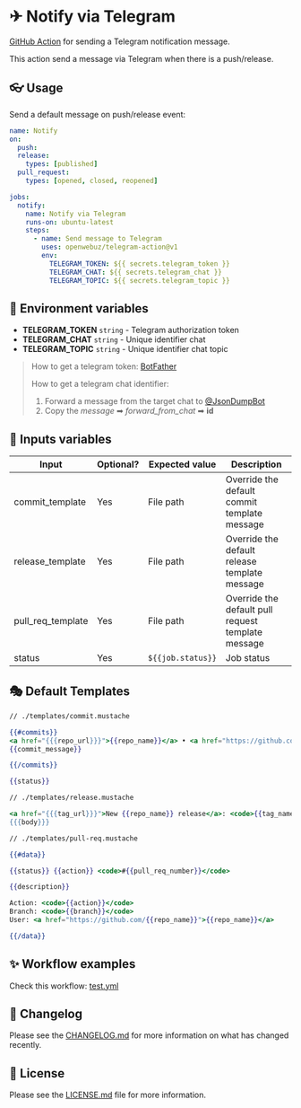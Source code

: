# ✈ Notify via Telegram
[GitHub Action](https://github.com/features/actions) for sending a Telegram notification message.

This action send a message via Telegram when there is a push/release.

## 👓 Usage
Send a default message on push/release event:
```yaml
name: Notify
on:
  push:
  release:
    types: [published]
  pull_request:
    types: [opened, closed, reopened]

jobs:
  notify:
    name: Notify via Telegram
    runs-on: ubuntu-latest
    steps:
      - name: Send message to Telegram
        uses: openwebuz/telegram-action@v1
        env:
          TELEGRAM_TOKEN: ${{ secrets.telegram_token }}
          TELEGRAM_CHAT: ${{ secrets.telegram_chat }}
          TELEGRAM_TOPIC: ${{ secrets.telegram_topic }}

```

## 💼 Environment variables

- **TELEGRAM_TOKEN** `string` - Telegram authorization token
- **TELEGRAM_CHAT** `string` - Unique identifier chat
- **TELEGRAM_TOPIC** `string` - Unique identifier chat topic

>How to get a telegram token: [BotFather](https://core.telegram.org/bots#6-botfather)
>
>How to get a telegram chat identifier:
> 
>1. Forward a message from the target chat to [@JsonDumpBot](https://telegram.me/JsonDumpBot) 
>2. Copy the *message* ➡ *forward_from_chat* ➡ **id**


## 📝 Inputs variables

|Input            |Optional?|Expected value   |Description                                       |
|-----------------|---------|-----------------|--------------------------------------------------|
|commit_template  |Yes      |File path        |Override the default commit template message      |
|release_template |Yes      |File path        |Override the default release template message     |
|pull_req_template|Yes      |File path        |Override the default pull request template message|
|status           |Yes      |`${{job.status}}`|Job status                                        |


## 🎭 Default Templates

```mustache
// ./templates/commit.mustache

{{#commits}}
<a href="{{{repo_url}}}">{{repo_name}}</a> • <a href="https://github.com/{{actor}}">{{actor}}</a> • <a href="{{commit_url}}">{{commit_sha}}</a>
{{commit_message}}

{{/commits}}

{{status}}
```

```mustache
// ./templates/release.mustache

<a href="{{{tag_url}}}">New {{repo_name}} release</a>: <code>{{tag_name}}</code> ({{tag_type}})
{{{body}}}
```

```mustache
// ./templates/pull-req.mustache

{{#data}}

{{status}} {{action}} <code>#{{pull_req_number}}</code> 

{{description}}

Action: <code>{{action}}</code>
Branch: <code>{{branch}}</code>
User: <a href="https://github.com/{{repo_name}}">{{repo_name}}</a>

{{/data}}
```

## ✨ Workflow examples

Check this workflow: [test.yml](.github/workflows/test.yml)

## 📃 Changelog
Please see the [CHANGELOG.md](CHANGELOG.md) for more information on what has changed recently.

## 📖 License
Please see the [LICENSE.md](LICENSE) file for more information.